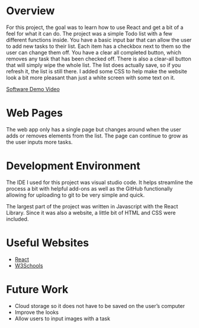 # Overview

For this project, the goal was to learn how to use React and get a bit of a feel for what it can do. The project was a simple Todo list with a few different functions inside. You have a basic input bar that can allow the user to add new tasks to their list. Each item has a checkbox next to them so the user can change them off. You have a clear all completed button, which removes any task that has been checked off. There is also a clear-all button that will simply wipe the whole list. The list does actually save, so if you refresh it, the list is still there. I added some CSS to help make the website look a bit more pleasant than just a white screen with some text on it. 

[Software Demo Video](https://youtu.be/yxobLJy5X0Y)

# Web Pages

The web app only has a single page but changes around when the user adds or removes elements from the list. The page can continue to grow as the user inputs more tasks. 

# Development Environment

The IDE I used for this project was visual studio code. It helps streamline the process a bit with helpful add-ons as well as the GitHub functionally allowing for uploading to git to be very simple and quick.

The largest part of the project was written in Javascript with the React Library. Since it was also a website, a little bit of HTML and CSS were included. 

# Useful Websites

* [React](https://reactjs.org/)
* [W3Schools](https://www.w3schools.com/whatis/whatis_react.asp)

# Future Work

* Cloud storage so it does not have to be saved on the user’s computer
* Improve the looks
* Allow users to input images with a task
